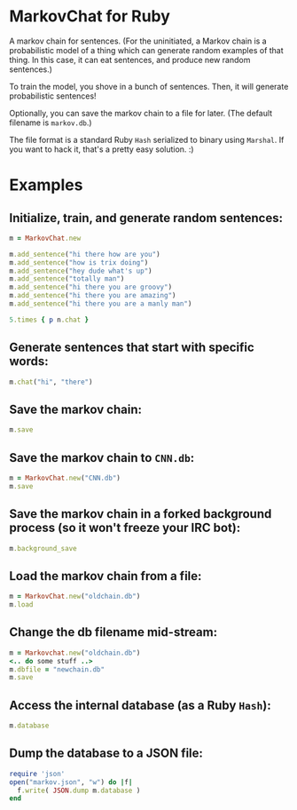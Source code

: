 # MarkovChat for Ruby

A markov chain for sentences. (For the uninitiated, a Markov chain is a probabilistic model of a thing which can generate random examples of that thing. In this case, it can eat sentences, and produce new random sentences.)

To train the model, you shove in a bunch of sentences. Then, it will generate probabilistic sentences!

Optionally, you can save the markov chain to a file for later. (The default filename is `markov.db`.)

The file format is a standard Ruby `Hash` serialized to binary using `Marshal`. If you want to hack it, that's a pretty easy solution. :)

# Examples

## Initialize, train, and generate random sentences:

```ruby
m = MarkovChat.new

m.add_sentence("hi there how are you")
m.add_sentence("how is trix doing")
m.add_sentence("hey dude what's up")
m.add_sentence("totally man")
m.add_sentence("hi there you are groovy")
m.add_sentence("hi there you are amazing")
m.add_sentence("hi there you are a manly man")

5.times { p n.chat }
```    

## Generate sentences that start with specific words:

```ruby
m.chat("hi", "there")
```
    
## Save the markov chain:
    
```ruby
m.save
```

## Save the markov chain to `CNN.db`:
    
```ruby
m = MarkovChat.new("CNN.db")
m.save
```
    
## Save the markov chain in a forked background process (so it won't freeze your IRC bot):

```ruby
m.background_save
```
## Load the markov chain from a file:

```ruby
m = MarkovChat.new("oldchain.db")
m.load
```
    
## Change the db filename mid-stream:

```ruby
m = Markovchat.new("oldchain.db")
<.. do some stuff ..>
m.dbfile = "newchain.db"
m.save
```

## Access the internal database (as a Ruby `Hash`):

```ruby
m.database
```

## Dump the database to a JSON file:

```ruby
require 'json'
open("markov.json", "w") do |f|
  f.write( JSON.dump m.database )
end
```
